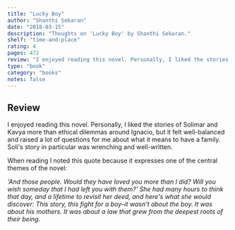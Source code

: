 ```yaml
---
title: "Lucky Boy"
author: "Shanthi Sekaran"
date: "2018-03-15"
description: "Thoughts on 'Lucky Boy' by Shanthi Sekaran."
shelf: "time-and-place"
rating: 4
pages: 472
review: "I enjoyed reading this novel. Personally, I liked the stories of Solimar and Kavya more than ethical dilemmas around Ignacio, but it felt well-balanced and raised a lot of questions for me about what it means to have a family. Soli's story in particular was wrenching and well-written.<br/><br/>When reading I noted this quote because it expresses one of the central themes of the novel:<br/><br/><i>'And those people. Would they have loved you more than I did? Will you wish someday that I had left you with them?' She had many hours to think that day, and a lifetime to revisit her deed, and here's what she would discover: This story, this fight for a boy–it wasn't about the boy. It was about his mothers. It was about a law that grew from the deepest roots of their being.</i>"
type: "book"
category: "books"
notes: false
---
```


## Review

I enjoyed reading this novel. Personally, I liked the stories of Solimar and Kavya more than ethical dilemmas around Ignacio, but it felt well-balanced and raised a lot of questions for me about what it means to have a family. Soli's story in particular was wrenching and well-written.

When reading I noted this quote because it expresses one of the central themes of the novel:

_'And those people. Would they have loved you more than I did? Will you wish someday that I had left you with them?' She had many hours to think that day, and a lifetime to revisit her deed, and here's what she would discover: This story, this fight for a boy–it wasn't about the boy. It was about his mothers. It was about a law that grew from the deepest roots of their being._
